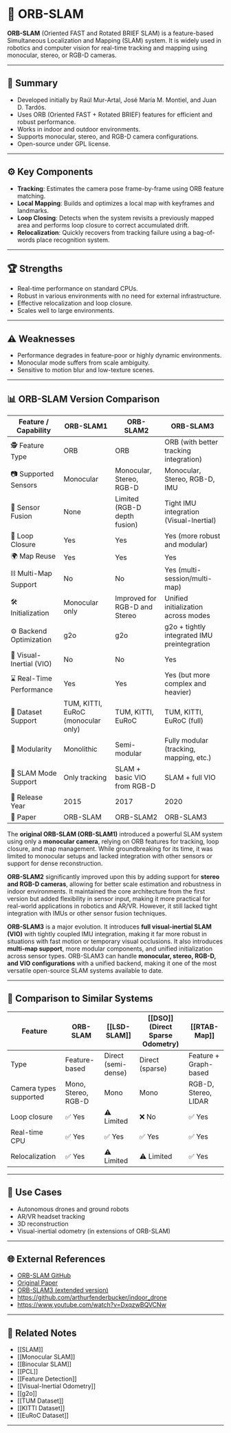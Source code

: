 # 🔷 ORB-SLAM

**ORB-SLAM** (Oriented FAST and Rotated BRIEF SLAM) is a feature-based Simultaneous Localization and Mapping (SLAM) system. It is widely used in robotics and computer vision for real-time tracking and mapping using monocular, stereo, or RGB-D cameras.

---

## 🧠 Summary

- Developed initially by Raúl Mur-Artal, José María M. Montiel, and Juan D. Tardós.
- Uses ORB (Oriented FAST + Rotated BRIEF) features for efficient and robust performance.
- Works in indoor and outdoor environments.
- Supports monocular, stereo, and RGB-D camera configurations.
- Open-source under GPL license.

---

## ⚙️ Key Components

- **Tracking**: Estimates the camera pose frame-by-frame using ORB feature matching.
- **Local Mapping**: Builds and optimizes a local map with keyframes and landmarks.
- **Loop Closing**: Detects when the system revisits a previously mapped area and performs loop closure to correct accumulated drift.
- **Relocalization**: Quickly recovers from tracking failure using a bag-of-words place recognition system.

---

## 🏆 Strengths

- Real-time performance on standard CPUs.
- Robust in various environments with no need for external infrastructure.
- Effective relocalization and loop closure.
- Scales well to large environments.

---

## ⚠️ Weaknesses

- Performance degrades in feature-poor or highly dynamic environments.
- Monocular mode suffers from scale ambiguity.
- Sensitive to motion blur and low-texture scenes.

---

## 📊 ORB-SLAM Version Comparison

| Feature / Capability       | ORB-SLAM1                 | ORB-SLAM2                        | ORB-SLAM3                                 |
|----------------------------|----------------------------|----------------------------------|-------------------------------------------|
| 🕵️ Feature Type            | ORB                        | ORB                              | ORB (with better tracking integration)     |
| 📷 Supported Sensors       | Monocular                  | Monocular, Stereo, RGB-D         | Monocular, Stereo, RGB-D, IMU             |
| 🧠 Sensor Fusion           | None                       | Limited (RGB-D depth fusion)     | Tight IMU integration (Visual-Inertial)   |
| 🔄 Loop Closure            | Yes                        | Yes                              | Yes (more robust and modular)             |
| 🌍 Map Reuse               | Yes                        | Yes                              | Yes                                       |
| ⛓️ Multi-Map Support       | No                         | No                               | Yes (multi-session/multi-map)             |
| 🛠️ Initialization          | Monocular only             | Improved for RGB-D and Stereo    | Unified initialization across modes       |
| ⚙️ Backend Optimization     | g2o                        | g2o                              | g2o + tightly integrated IMU preintegration |
| 🎯 Visual-Inertial (VIO)   | No                         | No                               | Yes                                       |
| ⌛ Real-Time Performance    | Yes                        | Yes                              | Yes (but more complex and heavier)        |
| 💾 Dataset Support         | TUM, KITTI, EuRoC (monocular only) | TUM, KITTI, EuRoC            | TUM, KITTI, EuRoC (full)                  |
| 🧩 Modularity              | Monolithic                 | Semi-modular                     | Fully modular (tracking, mapping, etc.)   |
| 🔬 SLAM Mode Support       | Only tracking              | SLAM + basic VIO from RGB-D      | SLAM + full VIO                           |
| 📅 Release Year            | 2015                       | 2017                             | 2020                                      |
| 📎 Paper                   | ORB-SLAM                   | ORB-SLAM2                        | ORB-SLAM3                                 |

The **original ORB-SLAM (ORB-SLAM1)** introduced a powerful SLAM system using only a **monocular camera**, relying on ORB features for tracking, loop closure, and map management. While groundbreaking for its time, it was limited to monocular setups and lacked integration with other sensors or support for dense reconstruction.

**ORB-SLAM2** significantly improved upon this by adding support for **stereo and RGB-D cameras**, allowing for better scale estimation and robustness in indoor environments. It maintained the core architecture from the first version but added flexibility in sensor input, making it more practical for real-world applications in robotics and AR/VR. However, it still lacked tight integration with IMUs or other sensor fusion techniques.

**ORB-SLAM3** is a major evolution. It introduces **full visual-inertial SLAM (VIO)** with tightly coupled IMU integration, making it far more robust in situations with fast motion or temporary visual occlusions. It also introduces **multi-map support**, more modular components, and unified initialization across sensor types. ORB-SLAM3 can handle **monocular, stereo, RGB-D, and VIO configurations** with a unified backend, making it one of the most versatile open-source SLAM systems available to date.

---

## 🔄 Comparison to Similar Systems

| Feature                | ORB-SLAM          | [[LSD-SLAM]]       | [[DSO]] (Direct Sparse Odometry) | [[RTAB-Map]]            |
|------------------------|------------------|-------------------|----------------------------------|------------------------|
| Type                   | Feature-based     | Direct (semi-dense) | Direct (sparse)                  | Feature + Graph-based   |
| Camera types supported  | Mono, Stereo, RGB-D | Mono               | Mono                             | RGB-D, Stereo, LIDAR    |
| Loop closure            | ✅ Yes            | ⚠️ Limited          | ❌ No                            | ✅ Yes                   |
| Real-time CPU           | ✅ Yes            | ✅ Yes              | ✅ Yes                           | ✅ Yes                   |
| Relocalization          | ✅ Yes            | ⚠️ Limited          | ⚠️ Limited                       | ✅ Yes                   |

---

## 🚀 Use Cases

- Autonomous drones and ground robots
- AR/VR headset tracking
- 3D reconstruction
- Visual-inertial odometry (in extensions of ORB-SLAM)

---

## 🌐 External References

- [ORB-SLAM GitHub](https://github.com/raulmur/ORB_SLAM2)
- [Original Paper](https://arxiv.org/abs/1502.00956)
- [ORB-SLAM3 (extended version)](https://github.com/UZ-SLAMLab/ORB_SLAM3)
- https://github.com/arthurfenderbucker/indoor_drone
- https://www.youtube.com/watch?v=DxqzwBQVCNw

---

## 🔗 Related Notes

- [[SLAM]]
- [[Monocular SLAM]]
- [[Binocular SLAM]]
- [[PCL]]
- [[Feature Detection]]
- [[Visual-Inertial Odometry]]
- [[g2o]]
- [[TUM Dataset]]
- [[KITTI Dataset]]
- [[EuRoC Dataset]]

---
